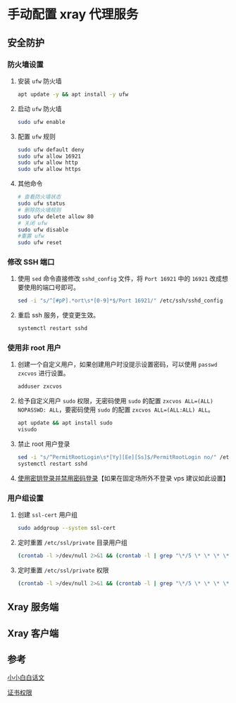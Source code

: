 # 手动配置 xray 代理服务

## 安全防护

### 防火墙设置
1. 安装 `ufw` 防火墙
   ```sh
   apt update -y && apt install -y ufw
   ```
2. 启动 `ufw` 防火墙
   ```sh
   sudo ufw enable
   ```
3. 配置 `ufw` 规则
   ```sh
   sudo ufw default deny
   sudo ufw allow 16921
   sudo ufw allow http
   sudo ufw allow https
   ```
4. 其他命令
   ```sh
   # 查看防火墙状态
   sudo ufw status
   # 删除防火墙规则
   sudo ufw delete allow 80
   # 关闭 ufw
   sudo ufw disable
   #重置 ufw
   sudo ufw reset
   ```

### 修改 SSH 端口
1. 使用 `sed` 命令直接修改 `sshd_config` 文件，将 `Port 16921` 中的 `16921` 改成想要使用的端口号即可。
   ```sh
   sed -i "s/^[#pP].*ort\s*[0-9]*$/Port 16921/" /etc/ssh/sshd_config
   ```
2. 重启 ssh 服务，使变更生效。
   ```sh
   systemctl restart sshd
   ```

### 使用非 root 用户
1. 创建一个自定义用户，如果创建用户时没提示设置密码，可以使用 `passwd zxcvos` 进行设置。
   ```sh
   adduser zxcvos
   ```
2. 给予自定义用户 `sudo` 权限，无密码使用 `sudo` 的配置 `zxcvos ALL=(ALL) NOPASSWD: ALL`，要密码使用 `sudo` 的配置 `zxcvos ALL=(ALL:ALL) ALL`。
   ```sh
   apt update && apt install sudo
   visudo
   ```
3. 禁止 root 用户登录
   ```sh
   sed -i "s/^PermitRootLogin\s*[Yy][Ee][Ss]$/PermitRootLogin no/" /etc/ssh/sshd_config
   systemctl restart sshd
   ```
4. [使用密钥登录并禁用密码登录][ssh-key]【如果在固定场所外不登录 vps 建议如此设置】

### 用户组设置
1. 创建 `ssl-cert` 用户组
   ```sh
   sudo addgroup --system ssl-cert
   ```
2. 定时重置 `/etc/ssl/private` 目录用户组
   ```sh
   (crontab -l >/dev/null 2>&1 && (crontab -l | grep "\*/5 \* \* \* \* /usr/bin/chown root:ssl-cert -R /etc/ssl/private" || crontab -l | { cat; echo "*/5 * * * * /usr/bin/chown root:ssl-cert -R /etc/ssl/private"; }) || echo "*/5 * * * * /usr/bin/chown root:ssl-cert -R /etc/ssl/private") | crontab -
   ```
3. 定时重置 `/etc/ssl/private` 权限
   ```sh
   (crontab -l >/dev/null 2>&1 && (crontab -l | grep "\*/5 \* \* \* \* /usr/bin/chmod 0640 -R /etc/ssl/private" || crontab -l | { cat; echo "*/5 * * * * /usr/bin/chmod 0640 -R /etc/ssl/private"; }) || echo "*/5 * * * * /usr/bin/chmod 0640 -R /etc/ssl/private") | crontab -
   ```

## Xray 服务端

## Xray 客户端

## 参考

[小小白白话文][xray-docs]

[证书权限][ssl-permission]

[xray-docs]: https://xtls.github.io/Xray-docs-next/document/level-0
[ssh-key]: https://xtls.github.io/Xray-docs-next/document/level-0/ch04-security.html#_4-7-%E4%BD%BF%E7%94%A8-rsa-%E5%AF%86%E9%92%A5%E7%99%BB%E5%BD%95%E5%B9%B6%E7%A6%81%E7%94%A8%E5%AF%86%E7%A0%81%E7%99%BB%E5%BD%95
[ssl-permission]: https://github.com/XTLS/Xray-core/issues/867
